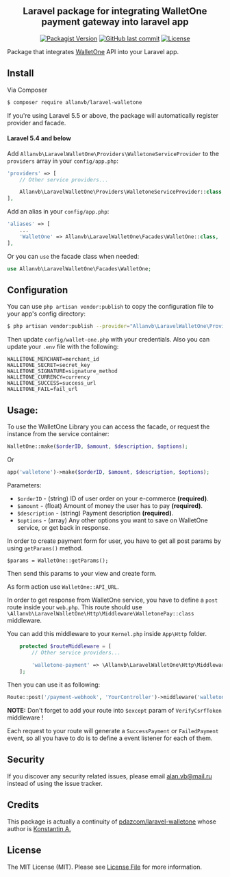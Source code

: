 <h2 align="center">
    Laravel package for integrating WalletOne payment gateway into laravel app
</h2>

<p align="center">
    <a href="https://packagist.org/packages/allanvb/laravel-walletone"><img src="https://img.shields.io/packagist/v/allanvb/laravel-walletone?color=orange&style=flat-square" alt="Packagist Version"></a>
    <a href="https://packagist.org/packages/allanvb/laravel-walletone"><img src="https://img.shields.io/github/last-commit/allanvb/laravel-walletone?color=blue&style=flat-square" alt="GitHub last commit"></a>
    <a href="https://packagist.org/packages/allanvb/laravel-walletone"><img src="https://img.shields.io/packagist/l/allanvb/laravel-walletone?color=brightgreen&style=flat-square" alt="License"></a>
</p>

Package that integrates [WalletOne](https://www.walletone.com/) API into your Laravel app.

## Install

Via Composer

``` bash
$ composer require allanvb/laravel-walletone
```

If you're using Laravel 5.5 or above, the package will automatically register provider and facade.

#### Laravel 5.4 and below

Add `Allanvb\LaravelWalletOne\Providers\WalletoneServiceProvider` to the `providers` array in your `config/app.php`:

```php
'providers' => [
    // Other service providers...

    Allanvb\LaravelWalletOne\Providers\WalletoneServiceProvider::class,
],
```

Add an alias in your `config/app.php`:

```php
'aliases' => [
    ...
    'WalletOne' => Allanvb\LaravelWalletOne\Facades\WalletOne::class,
],
```

Or you can `use` the facade class when needed:

```php
use Allanvb\LaravelWalletOne\Facades\WalletOne;
```

## Configuration

You can use `php artisan vendor:publish` to copy the configuration file to your app's config directory:

```sh
$ php artisan vendor:publish --provider="Allanvb\LaravelWalletOne\Providers\WalletoneServiceProvider" --tag="config"
```

Then update `config/wallet-one.php` with your credentials. Also you can update your `.env` file with the following:

```dotenv
WALLETONE_MERCHANT=merchant_id
WALLETONE_SECRET=secret_key
WALLETONE_SIGNATURE=signature_method
WALLETONE_CURRENCY=currency
WALLETONE_SUCCESS=success_url
WALLETONE_FAIL=fail_url
```

## Usage:

To use the WalletOne Library you can access the facade, or request the instance from the service container:

```php
WalletOne::make($orderID, $amount, $description, $options);
```

Or

```php
app('walletone')->make($orderID, $amount, $description, $options);
```
Parameters:
- `$orderID` - (string) ID of user order on your e-commerce **(required)**.
- `$amount` - (float) Amount of money the user has to pay  **(required)**.
- `$description` - (string) Payment description **(required)**.
- `$options` - (array) Any other options you want to save on WalletOne service, or get back in response.

In order to create payment form for user, you have to get all post params by using `getParams()` method. 

```$php
$params = WalletOne::getParams();
```
Then send this params to your view and create form.

As form action use `WalletOne::API_URL`.

In order to get response from WalletOne service, you have to define a `post` route inside your `web.php`.
This route should use `\Allanvb\LaravelWalletOne\Http\Middleware\WalletonePay::class` middleware.

You can add this middleware to your `Kernel.php` inside `App\Http` folder.

```php
    protected $routeMiddleware = [
        // Other service providers...
        
        'walletone-payment' => \Allanvb\LaravelWalletOne\Http\Middleware\WalletonePay::class
    ];
```

Then you can use it as following:
```php
Route::post('/payment-webhook', 'YourController')->middleware('walletone-payment');
```

**NOTE:** Don't forget to add your route into `$except` param of `VerifyCsrfToken` middleware !

Each request to your route will generate a `SuccessPayment` or `FailedPayment` event,
so all you have to do is to define a event listener for each of them.

## Security

If you discover any security related issues, please email [alan.vb@mail.ru](mailto:alan.vb@mail.ru) instead of using the issue tracker.

## Credits
This package is actually a continuity of [pdazcom/laravel-walletone](https://github.com/pdazcom/laravel-walletone) whose author is [Konstantin A.](https://github.com/pdazcom)

## License

The MIT License (MIT). Please see [License File](LICENSE) for more information.
